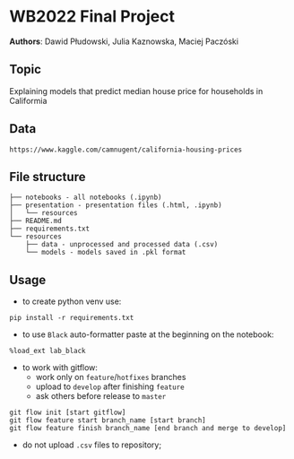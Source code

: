 # WB2022 Final Project 

**Authors**: Dawid Płudowski, Julia Kaznowska, Maciej Paczóski

## Topic
 Explaining models that predict median house price for households in Califormia

## Data
```
https://www.kaggle.com/camnugent/california-housing-prices
```

## File structure

```
├── notebooks - all notebooks (.ipynb)
├── presentation - presentation files (.html, .ipynb)
│   └── resources
├── README.md
├── requirements.txt
└── resources
    ├── data - unprocessed and processed data (.csv)
    └── models - models saved in .pkl format
```

## Usage

* to create python venv use:

```
pip install -r requirements.txt
```

* to use `Black` auto-formatter paste at the beginning on the notebook:


```
%load_ext lab_black
```

* to work with gitflow:
  * work only on `feature`/`hotfixes` branches
  * upload to `develop` after finishing `feature`
  * ask others before release to `master`

```
git flow init [start gitflow]
git flow feature start branch_name [start branch]
git flow feature finish branch_name [end branch and merge to develop]
```

* do not upload `.csv` files to repository;